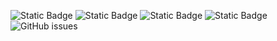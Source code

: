 ![Static Badge](https://img.shields.io/badge/blacklists-60-000000) ![Static Badge](https://img.shields.io/badge/blacklisted-3120631-cc0000) ![Static Badge](https://img.shields.io/badge/whitelisted-2243-00CC00) ![Static Badge](https://img.shields.io/badge/streaming_blacklist-28107-000000) ![GitHub issues](https://img.shields.io/github/issues/fabriziosalmi/blacklists)
